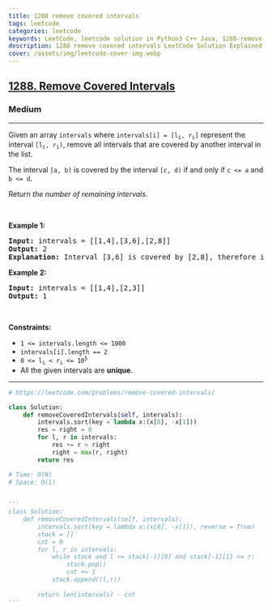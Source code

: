 ```yaml
---
title: 1288 remove covered intervals
tags: leetcode
categories: leetcode
keywords: LeetCode, leetcode solution in Python3 C++ Java, 1288-remove-covered-intervals solution
description: 1288 remove covered intervals LeetCode Solution Explained
cover: /assets/img/leetcode-cover-img.webp
---
```



<h2><a href="https://leetcode.com/problems/remove-covered-intervals/">1288. Remove Covered Intervals</a></h2><h3>Medium</h3><hr><div><p>Given an array <code>intervals</code> where <code>intervals[i] = [l<sub>i</sub>, r<sub>i</sub>]</code> represent the interval <code>[l<sub>i</sub>, r<sub>i</sub>)</code>, remove all intervals that are covered by another interval in the list.</p>

<p>The interval <code>[a, b)</code> is covered by the interval <code>[c, d)</code> if and only if <code>c &lt;= a</code> and <code>b &lt;= d</code>.</p>

<p>Return <em>the number of remaining intervals</em>.</p>

<p>&nbsp;</p>
<p><strong class="example">Example 1:</strong></p>

<pre><strong>Input:</strong> intervals = [[1,4],[3,6],[2,8]]
<strong>Output:</strong> 2
<strong>Explanation:</strong> Interval [3,6] is covered by [2,8], therefore it is removed.
</pre>

<p><strong class="example">Example 2:</strong></p>

<pre><strong>Input:</strong> intervals = [[1,4],[2,3]]
<strong>Output:</strong> 1
</pre>

<p>&nbsp;</p>
<p><strong>Constraints:</strong></p>

<ul>
	<li><code>1 &lt;= intervals.length &lt;= 1000</code></li>
	<li><code>intervals[i].length == 2</code></li>
	<li><code>0 &lt;= l<sub>i</sub> &lt; r<sub>i</sub> &lt;= 10<sup>5</sup></code></li>
	<li>All the given intervals are <strong>unique</strong>.</li>
</ul>
</div>

---




```python
# https://leetcode.com/problems/remove-covered-intervals/

class Solution:
    def removeCoveredIntervals(self, intervals):
        intervals.sort(key = lambda x:(x[0], -x[1]))
        res = right = 0
        for l, r in intervals:
            res += r > right
            right = max(r, right)
        return res

# Time: O(N)
# Space: O(1)
    

'''
class Solution:
    def removeCoveredIntervals(self, intervals):
        intervals.sort(key = lambda x:(x[0], -x[1]), reverse = True)
        stack = []
        cnt = 0
        for l, r in intervals:
            while stack and l <= stack[-1][0] and stack[-1][1] <= r:
                stack.pop()
                cnt += 1
            stack.append((l,r))
        
        return len(intervals) - cnt
'''
```
